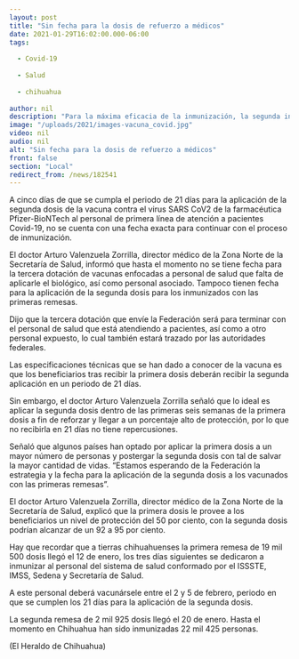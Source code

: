 ```yaml
---
layout: post
title: "Sin fecha para la dosis de refuerzo a médicos"
date: 2021-01-29T16:02:00.000-06:00
tags:
  
  - Covid-19
  
  - Salud
  
  - chihuahua
  
author: nil
description: "Para la máxima eficacia de la inmunización, la segunda inyección debe ser aplicada 21 días después de la primera, periodo para el que falta menos de una semana"
image: "/uploads/2021/images-vacuna_covid.jpg"
video: nil
audio: nil
alt: "Sin fecha para la dosis de refuerzo a médicos"
front: false
section: "Local"
redirect_from: /news/182541
---
```


A cinco días de que se cumpla el periodo de 21 días para la aplicación de la segunda dosis de la vacuna contra el virus SARS CoV2 de la farmacéutica Pfizer-BioNTech al personal de primera línea de atención a pacientes Covid-19, no se cuenta con una fecha exacta para continuar con el proceso de inmunización.

El doctor Arturo Valenzuela Zorrilla, director médico de la Zona Norte de la Secretaría de Salud, informó que hasta el momento no se tiene fecha para la tercera dotación de vacunas enfocadas a personal de salud que falta de aplicarle el biológico, así como personal asociado. Tampoco tienen fecha para la aplicación de la segunda dosis para los inmunizados con las primeras remesas.

Dijo que la tercera dotación que envíe la Federación será para terminar con el personal de salud que está atendiendo a pacientes, así como a otro personal expuesto, lo cual también estará trazado por las autoridades federales.

Las especificaciones técnicas que se han dado a conocer de la vacuna es que los beneficiarios tras recibir la primera dosis deberán recibir la segunda aplicación en un periodo de 21 días.

Sin embargo, el doctor Arturo Valenzuela Zorrilla señaló que lo ideal es aplicar la segunda dosis dentro de las primeras seis semanas de la primera dosis a fin de reforzar y llegar a un porcentaje alto de protección, por lo que no recibirla en 21 días no tiene repercusiones.

Señaló que algunos países han optado por aplicar la primera dosis a un mayor número de personas y postergar la segunda dosis con tal de salvar la mayor cantidad de vidas. “Estamos esperando de la Federación la estrategia y la fecha para la aplicación de la segunda dosis a los vacunados con las primeras remesas”.

El doctor Arturo Valenzuela Zorrilla, director médico de la Zona Norte de la Secretaría de Salud, explicó que la primera dosis le provee a los beneficiarios un nivel de protección del 50 por ciento, con la segunda dosis podrían alcanzar de un 92 a 95 por ciento.

Hay que recordar que a tierras chihuahuenses la primera remesa de 19 mil 500 dosis llegó el 12 de enero, los tres días siguientes se dedicaron a inmunizar al personal del sistema de salud conformado por el ISSSTE, IMSS, Sedena y Secretaría de Salud.

A este personal deberá vacunársele entre el 2 y 5 de febrero, periodo en que se cumplen los 21 días para la aplicación de la segunda dosis.

La segunda remesa de 2 mil 925 dosis llegó el 20 de enero. Hasta el momento en Chihuahua han sido inmunizadas 22 mil 425 personas.

(El Heraldo de Chihuahua)